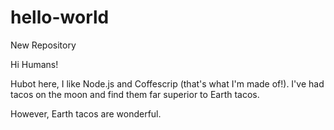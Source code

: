 # hello-world
New Repository

Hi Humans!

Hubot here, I like Node.js and Coffescrip (that's what I'm made of!).
I've had tacos on the moon and find them far superior to Earth tacos.

However, Earth tacos are wonderful.
